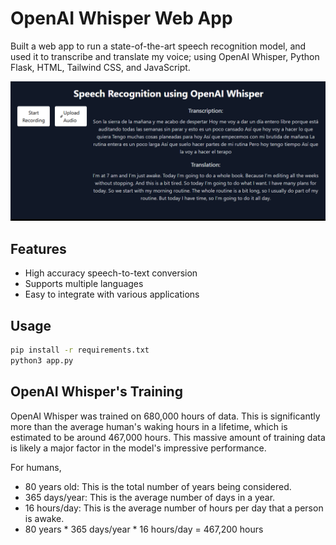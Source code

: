 # OpenAI Whisper Web App

Built a web app to run a state-of-the-art speech recognition model, and used it to transcribe and translate my voice; using OpenAI Whisper, Python Flask, HTML, Tailwind CSS, and JavaScript.

![Screenshot of OpenAI Whisper Web App](./screenshot.png)

## Features

- High accuracy speech-to-text conversion
- Supports multiple languages
- Easy to integrate with various applications

## Usage

```bash
pip install -r requirements.txt
python3 app.py
```

## OpenAI Whisper's Training

OpenAI Whisper was trained on 680,000 hours of data. This is significantly more than the average human's waking hours in a lifetime, which is estimated to be around 467,000 hours. This massive amount of training data is likely a major factor in the model's impressive performance.

For humans, <br>
- 80 years old: This is the total number of years being considered.
- 365 days/year: This is the average number of days in a year.
- 16 hours/day: This is the average number of hours per day that a person is awake.
- 80 years * 365 days/year * 16 hours/day = 467,200 hours
